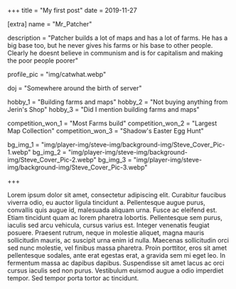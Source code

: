 +++
title = "My first post"
date = 2019-11-27

[extra]
name = "Mr_Patcher"

description = "Patcher builds a lot of maps and has a lot of farms. He has a big base too, but he never gives his farms or his base to other people. Clearly he doesnt believe in communism and is for capitalism and making the poor people poorer"

profile_pic = "img/catwhat.webp"

doj = "Somewhere around the birth of server"

hobby_1 = "Building farms and maps"
hobby_2 = "Not buying anything from Jerin's Shop"
hobby_3 = "Did I mention building farms and maps"

competition_won_1 = "Most Farms build"
competition_won_2 = "Largest Map Collection"
competition_won_3 = "Shadow's Easter Egg Hunt"

bg_img_1 = "img/player-img/steve-img/background-img/Steve_Cover_Pic-1.webp"
bg_img_2 = "img/player-img/steve-img/background-img/Steve_Cover_Pic-2.webp"
bg_img_3 = "img/player-img/steve-img/background-img/Steve_Cover_Pic-3.webp"

+++

Lorem ipsum dolor sit amet, consectetur adipiscing elit. Curabitur faucibus viverra odio, eu auctor ligula tincidunt a. Pellentesque augue purus, convallis quis augue id, malesuada aliquam urna. Fusce ac eleifend est. Etiam tincidunt quam ac lorem pharetra lobortis. Pellentesque sem purus, iaculis sed arcu vehicula, cursus varius est. Integer venenatis feugiat posuere. Praesent rutrum, neque in molestie aliquet, magna mauris sollicitudin mauris, ac suscipit urna enim id nulla. Maecenas sollicitudin orci sed nunc molestie, vel finibus massa pharetra. Proin porttitor, eros sit amet pellentesque sodales, ante erat egestas erat, a gravida sem mi eget leo. In fermentum massa ac dapibus dapibus. Suspendisse sit amet lacus ac orci cursus iaculis sed non purus. Vestibulum euismod augue a odio imperdiet tempor. Sed tempor porta tortor ac tincidunt.
